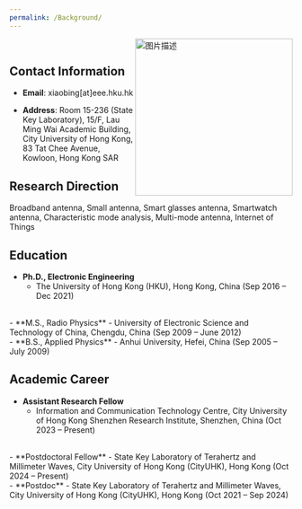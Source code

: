 ```yaml
---
permalink: /Background/
---
```


<img src="https://github.com/fheuihueh/XB_HKU/raw/master/images/a/photoo.jpg" width="280px" align="right" alt="图片描述">

<br /> 


## Contact Information

- **Email**: xiaobing[at]eee.hku.hk
  
- **Address**: Room 15-236 (State Key Laboratory), 15/F, Lau Ming Wai Academic Building, City University of Hong Kong, 83 Tat Chee Avenue, Kowloon, Hong Kong SAR

## Research Direction

Broadband antenna, Small antenna, Smart glasses antenna, Smartwatch antenna, Characteristic mode analysis, Multi-mode antenna, Internet of Things

## Education

- **Ph.D., Electronic Engineering**
  - The University of Hong Kong (HKU), Hong Kong, China (Sep 2016 – Dec 2021)
<br /> 
- **M.S., Radio Physics**
  - University of Electronic Science and Technology of China, Chengdu, China (Sep 2009 – June 2012)
<br /> 
- **B.S., Applied Physics**
  - Anhui University, Hefei, China (Sep 2005 – July 2009)

## Academic Career

- **Assistant Research Fellow**
  - Information and Communication Technology Centre, City University of Hong Kong Shenzhen Research Institute, Shenzhen, China  (Oct 2023 – Present)
    
<br /> 
- **Postdoctoral Fellow**
  - State Key Laboratory of Terahertz and Millimeter Waves, City University of Hong Kong (CityUHK), Hong Kong (Oct 2024 – Present)
    
<br /> 
- **Postdoc**
  - State Key Laboratory of Terahertz and Millimeter Waves, City University of Hong Kong (CityUHK), Hong Kong (Oct 2021 – Sep 2024)

